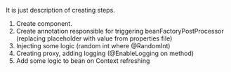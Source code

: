 It is just description of creating steps.

1. Create component.
2. Create annotation responsible for triggering beanFactoryPostProcessor (replacing placeholder with value from properties file)
3. Injecting some logic (random int where @RandomInt)
4. Creating proxy, adding logging (@EnableLogging on method)
5. Add some logic to bean on Context refreshing